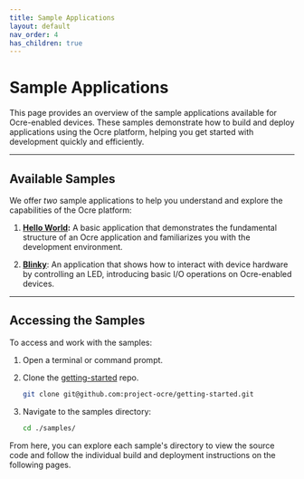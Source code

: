 ```yaml
---
title: Sample Applications
layout: default
nav_order: 4 
has_children: true 
---
```


# Sample Applications

This page provides an overview of the sample applications available for Ocre-enabled devices. These samples demonstrate how to build and deploy applications using the Ocre platform, helping you get started with development quickly and efficiently.

---

## Available Samples
We offer *two* sample applications to help you understand and explore the capabilities of the Ocre platform:

1. **[Hello World](./hello-world/index.md):** A basic application that demonstrates the fundamental structure of an Ocre application and familiarizes you with the development environment.

2. **[Blinky](./blinky/index.md)**: An application that shows how to interact with device hardware by controlling an LED, introducing basic I/O operations on Ocre-enabled devices.

---

## Accessing the Samples

To access and work with the samples:

1. Open a terminal or command prompt.
2. Clone the [getting-started](https://github.com/project-ocre/getting-started) repo.
    ```bash
    git clone git@github.com:project-ocre/getting-started.git
    ```

3. Navigate to the samples directory:
    ```bash
    cd ./samples/
    ```
From here, you can explore each sample's directory to view the source code and follow the individual build and deployment instructions on the following pages.

